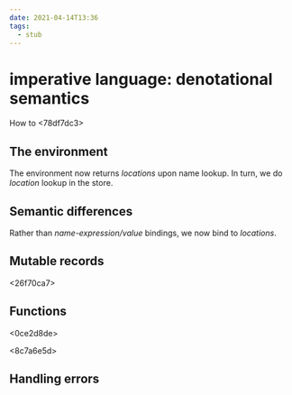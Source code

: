 ```yaml
---
date: 2021-04-14T13:36
tags: 
  - stub
---
```


# imperative language: denotational semantics

How to <78df7dc3> 

## The environment

The environment now returns *locations* upon name lookup. In turn, we do *location* lookup in the store.

## Semantic differences

Rather than *name-expression/value* bindings, we now bind to *locations*.

## Mutable records

<26f70ca7>

## Functions

<0ce2d8de>

<fb9e08fb>

<8c7a6e5d>

## Handling errors

<cb42a7b3>
